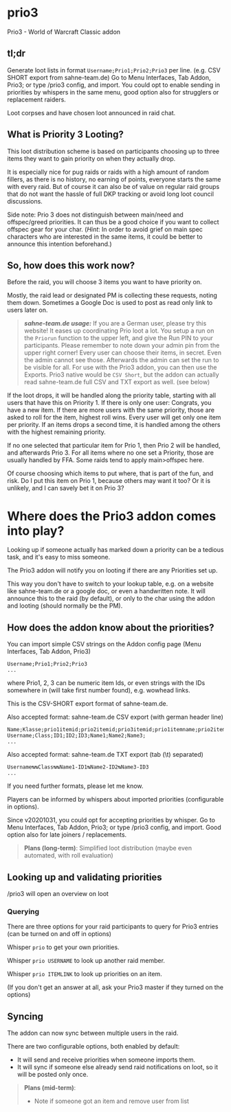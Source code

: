 # prio3
Prio3 - World of Warcraft Classic addon

## tl;dr

Generate loot lists in format `Username;Prio1;Prio2;Prio3` per line. (e.g. CSV SHORT export from sahne-team.de)
Go to Menu Interfaces, Tab Addon, Prio3; or type /prio3 config, and import.
You could opt to enable sending in priorities by whispers in the same menu, good option also for strugglers or replacement raiders.

Loot corpses and have chosen loot announced in raid chat.


## What is Priority 3 Looting?

This loot distribution scheme is based on participants choosing up to three items they want to gain priority on when they actually drop.

It is especially nice for pug raids or raids with a high amount of random fillers, as there is no history, no earning of points, everyone starts the same with every raid.
But of course it can also be of value on regular raid groups that do not want the hassle of full DKP tracking or avoid long loot council discussions.

Side note: Prio 3 does not distinguish between main/need and offspec/greed priorities. It can thus be a good choice if you want to collect offspec gear for your char.
(*Hint*: In order to avoid grief on main spec characters who are interested in the same items, it could be better to announce this intention beforehand.)

## So, how does this work now?

Before the raid, you will choose 3 items you want to have priority on.

Mostly, the raid lead or designated PM is collecting these requests, noting them down. Sometimes a Google Doc is used to post as read only link to users later on.

> **_sahne-team.de usage:_** 
> If you are a German user, please try this website! It eases up coordinating Prio loot a lot. You setup a run on the `Priorun` function to the upper left, and give the Run PIN to your participants. Please remember to note down your admin pin from the upper right corner! 
> Every user can choose their items, in secret. Even the admin cannot see those. Afterwards the admin can set the run to be visible for all.
> For use with the Prio3 addon, you can then use the Exports. Prio3 native would be `CSV Short`, but the addon can actually read sahne-team.de full CSV and TXT export as well. (see below)

If the loot drops, it will be handled along the priority table, starting with all users that have this on Priority 1.
If there is only one user: Congrats, you have a new item.
If there are more users with the same priority, those are asked to roll for the item, highest roll wins. Every user will get only one item per priority. If an items drops a second time, it is handled among the others with the highest remaining priority.

If no one selected that particular item for Prio 1, then Prio 2 will be handled, and afterwards Prio 3.
For all items where no one set a Priority, those are usually handled by FFA.  Some raids tend to apply main>offspec here.

Of course choosing which items to put where, that is part of the fun, and risk.
Do I put this item on Prio 1, because others may want it too? Or it is unlikely, and I can savely bet it on Prio 3?

# Where does the Prio3 addon comes into play?

Looking up if someone actually has marked down a priority can be a tedious task, and it's easy to miss someone.

The Prio3 addon will notify you on looting if there are any Priorities set up.

This way you don't have to switch to your lookup table, e.g. on a website like sahne-team.de or a google doc, or even a handwritten note.
It will announce this to the raid (by default), or only to the char using the addon and looting (should normally be the PM).

## How does the addon know about the priorities?

You can import simple CSV strings on the Addon config page (Menu Interfaces, Tab Addon, Prio3)

    Username;Prio1;Prio2;Prio3
    ...

where Prio1, 2, 3 can be numeric item Ids, or even strings with the IDs somewhere in (will take first number found), e.g. wowhead links.

This is the CSV-SHORT export format of sahne-team.de.

Also accepted format: sahne-team.de CSV export (with german header line)

    Name;Klasse;prio1itemid;prio2itemid;prio3itemid;prio1itemname;prio2itemname;prio3itemname;
    Username;Class;ID1;ID2;ID3;Name1;Name2;Name3;
    ...

Also accepted format: sahne-team.de TXT export (tab (\t) separated)

    Username↹↹Class↹↹Name1-ID1↹Name2-ID2↹Name3-ID3
    ...

If you need further formats, please let me know.

Players can be informed by whispers about imported priorities (configurable in options).

Since v20201031, you could opt for accepting priorities by whisper.
Go to Menu Interfaces, Tab Addon, Prio3; or type /prio3 config, and import.
Good option also for late joiners / replacements.


> **Plans (long-term)**:
> Simplified loot distribution (maybe even automated, with roll evaluation)

## Looking up and validating priorities

/prio3 will open an overview on loot


### Querying

There are three options for your raid participants to query for Prio3 entries (can be turned on and off in options)

Whisper `prio` to get your own priorities.

Whisper `prio USERNAME` to look up another raid member.

Whisper `prio ITEMLINK` to look up priorities on an item.

(If you don't get an answer at all, ask your Prio3 master if they turned on the options)


## Syncing

The addon can now sync between multiple users in the raid.

There are two configurable options, both enabled by default:
- It will send and receive priorities when someone imports them.
- It will sync if someone else already send raid notifications on loot, so it will be posted only once.

> **Plans (mid-term)**:
> - Note if someone got an item and remove user from list


